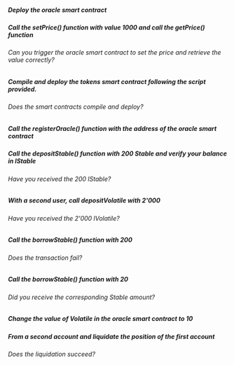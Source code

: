 ##### Deploy the oracle smart contract

##### Call the setPrice() function with value 1000 and call the getPrice() function 

###### Can you trigger the oracle smart contract to set the price and retrieve the value correctly?

##### Compile and deploy the tokens smart contract following the script provided. 

###### Does the smart contracts compile and deploy?

##### Call the registerOracle() function with the address of the oracle smart contract

##### Call the depositStable() function with 200 Stable and verify your balance in lStable

###### Have you received the 200 lStable?

##### With a second user, call depositVolatile with 2'000

###### Have you received the 2'000 lVolatile?

##### Call the borrowStable() function with 200

###### Does the transaction fail?

##### Call the borrowStable() function with 20

###### Did you receive the corresponding Stable amount?

##### Change the value of Volatile in the oracle smart contract to 10

##### From a second account and liquidate the position of the first account

###### Does the liquidation succeed?
